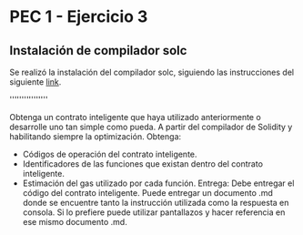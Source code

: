 # PEC 1 - Ejercicio 3

## Instalación de compilador solc

Se realizó la instalación del compilador solc, siguiendo las instrucciones del siguiente [link](https://solidity.readthedocs.io/en/v0.4.24/installing-solidity.html).


''''''''''''''''

Obtenga un contrato inteligente que haya utilizado anteriormente o desarrolle uno tan
simple como pueda.
A partir del compilador de Solidity y habilitando siempre la optimización. Obtenga:
- Códigos de operación del contrato inteligente.
- Identificadores de las funciones que existan dentro del contrato inteligente.
- Estimación del gas utilizado por cada función.
Entrega: Debe entregar el código del contrato inteligente. Puede entregar un documento
.md donde se encuentre tanto la instrucción utilizada como la respuesta en consola. Si lo
prefiere puede utilizar pantallazos y hacer referencia en ese mismo documento .md.